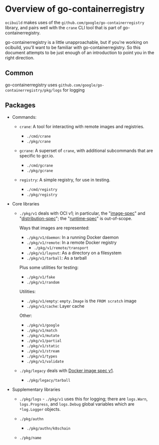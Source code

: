 # Overview of go-containerregistry

`ocibuild` makes uses of the `github.com/google/go-containerregistry`
library, and pairs well with the `crane` CLI tool that is part of
go-containerregistry.

go-containerregistry is a little unapproachable, but if you're working
on ocibuild, you'll want to be familiar with go-containerregistry.  So
this document attempts to be just enough of an introduction to point
you in the right direction.

## Common

go-containerregistry uses
`github.com/google/go-containerregistry/pkg/logs` for logging

## Packages

* Commands:

  - `crane`: A tool for interacting with remote images and registries.
    + `./cmd/crane`
    + `./pkg/crane`

  - `gcrane`: A superset of `crane`, with additional subcommands that
    are specific to gcr.io.
    + `./cmd/gcrane`
    + `./pkg/gcrane`

  - `registry`: A simple registry, for use in testing.
    + `./cmd/registry`
    + `./pkg/registry`

* Core libraries

  - `./pkg/v1` deals with OCI v1; in particular, the "[image-spec][]"
    and "[distribution-spec][]"; the "[runtime-spec][]" is
    out-of-scope.

    Ways that images are represented:

     + `./pkg/v1/daemon`: In a running Docker daemon
     + `./pkg/v1/remote`: In a remote Docker registry
        - `./pkg/v1/remote/transport`
     + `./pkg/v1/layout`: As a directory on a filesystem
     + `./pkg/v1/tarball`: As a tarball

    Plus some utilities for testing:

     + `./pkg/v1/fake`
     + `./pkg/v1/random`

    Utilities:

     + `./pkg/v1/empty`: `empty.Image` is the `FROM scratch` image
     + `./pkg/v1/cache`: Layer cache

    Other:

     + `./pkg/v1/google`
     + `./pkg/v1/match`
     + `./pkg/v1/mutate`
     + `./pkg/v1/partial`
     + `./pkg/v1/static`
     + `./pkg/v1/stream`
     + `./pkg/v1/types`
     + `./pkg/v1/validate`

  - `./pkg/legacy` deals with [Docker image spec v1][].

     + `./pkg/legacy/tarball`

* Supplementary libraries

  - `./pkg/logs` - `./pkg/v1` uses this for logging; there are
    `logs.Warn`, `logs.Progress`, and `logs.Debug` global variables
    which are `*log.Logger` objects.

  - `./pkg/authn`

     + `./pkg/authn/k8schain`

  - `./pkg/name`

[image-spec]: https://github.com/opencontainers/image-spec
[distribution-spec]: https://github.com/opencontainers/distribution-spec
[runtime-spec]: https://github.com/opencontainers/runtime-spec
[Docker image spec v1]: https://github.com/moby/moby/blob/master/image/spec/v1.md
